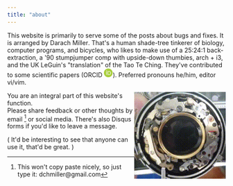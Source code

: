 ```yaml
---
title: "about"
---
```


This website is primarily to serve some of the posts about bugs and
fixes.
It is arranged by
Da<span style="unicode-bidi:bidi-override;direction:rtl;">car</span>h
Mi<span style="unicode-bidi:bidi-override;direction:rtl;">rell</span>.
That's a human shade-tree tinkerer of biology, computer programs, and
bicycles, who likes to make use of a 25:24:1 back-extraction, a '90
stumpjumper comp with upside-down thumbies, arch + i3, and the 
UK LeGuin's "translation" of the Tao Te Ching.
They've contributed to some scientific papers (ORCID 
<a href="http://orcid.org/0000-0002-2264-7900" target="_blank">
<img src="./orcid.jpeg" height="20" style="display:inline;"></a>).
Preferred pronouns he/him, editor vi/vim. 

<img src="../posts/yashica_lynx_14/shutter_small.gif" height="200" 
    style="display:inline;float:right;;"></a>

<!-- link CV here -->

You are an integral part of this website's function.  
Please share feedback or other thoughts by email [^email] 
or social media.
There's also Disqus forms if you'd like to leave a message. 

( It'd be interesting to see that anyone can use it, that'd be great. )

[^email]: This won't copy paste nicely, so just type it: dc<span style="font-size:0;">ok</span>h<span style="unicode-bidi:bidi-override;direction:rtl;" garbledygook>g@re<span style="font-size:0;">i guess they're just going to use OCR, right? or it's like a targetted thing, then it's a human</span>llim</span>ma<span style="display:none;">ya don't say</span>il.com


